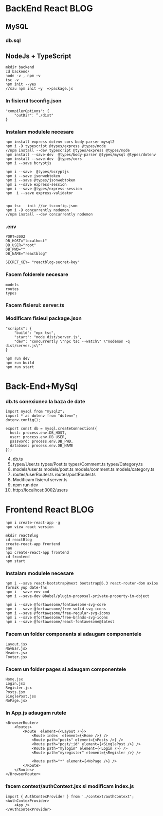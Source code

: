 # BackEnd React BLOG
## MySQL
### db.sql

## NodeJs + TypeScript
```
mkdir backend
cd backend/
node -v , npm –v  
tsc -v
npm init --yes
//sau npm init –y  =>package.js
```
### In fisierul tsconfig.json
```
"compilerOptions": { 
	"outDir": ”./dist" 
}
```
### Instalam modulele necesare
```
npm install express dotenv cors body-parser mysql2 
npm i -D typescript @types/express @types/node
//npm install --dev typescript @types/express @types/node
npm install --save-dev  @types/body-parser @types/mysql @types/dotenv
npm install --save-dev  @types/cors
npm i --save bcryptjs

npm i --save  @types/bcryptjs
npm i --save jsonwebtoken
npm i --save @types/jsonwebtoken
npm i --save express-session 
npm i --save @types/express-session 
npm  i --save express-validator


npx tsc --init //=> tsconfig.json
npm i -D concurrently nodemon
//npm install --dev concurrently nodemon
```
### .env
```
PORT=3002
DB_HOST="localhost"
DB_USER="root"
DB_PWD=""
DB_NAME="reactblog"

SECRET_KEY= "reactblog-secret-key"
```


### Facem folderele necesare
```
models
routes
types
```
### Facem fisierul: server.ts 
### Modificam fisieul package.json
```
"scripts": { 
	"build": "npx tsc", 
	"start": "node dist/server.js", 
	"dev": "concurrently \"npx tsc --watch\" \"nodemon -q dist/server.js\"" 
}

npm run dev
npm run build
npm run start
```

# Back-End+MySql
### db.ts conexiunea la baza de date
```
import mysql from "mysql2";
import * as dotenv from "dotenv";
dotenv.config();

export const db = mysql.createConnection({
  host: process.env.DB_HOST,
  user: process.env.DB_USER,
  password: process.env.DB_PWD,
  database: process.env.DB_NAME
});
```
4. db.ts
5. types/User.ts types/Post.ts types/Comment.ts types/Category.ts 
6. models/user.ts models/post.ts models/comment.ts models/category.ts
7. routes/userRouter.ts routes/postRouter.ts
8. Modificam fisierul server.ts
9. npm run dev
10. http://localhost:3002/users

# Frontend React BLOG
```
npm i create-react-app -g 
npm view react version
```
```
mkdir reactBlog
cd reactBlog
create-react-app frontend
sau
npx create-react-app frontend
cd frontend
npm start
```
### Instalam modulele necesare
```
npm i --save react-bootstrap@next bootstrap@5.3 react-router-dom axios formik yup date-fns
npm i --save env-cmd
npm i --save-dev @babel/plugin-proposal-private-property-in-object

npm i --save @fortawesome/fontawesome-svg-core
npm i --save @fortawesome/free-solid-svg-icons
npm i --save @fortawesome/free-regular-svg-icons
npm i --save @fortawesome/free-brands-svg-icons
npm i --save @fortawesome/react-fontawesome@latest

```
### Facem un folder components si adaugam componentele
```
Layout.jsx
NavBar.jsx
Header.jsx
Footer.jsx
```
### Facem un folder pages si adaugam componentele
```
Home.jsx
Login.jsx
Register.jsx
Posts.jsx
SinglePost.jsx
NoPage.jsx
```
### In App.js adaugam rutele
```
<BrowserRouter>
    <Routes>
        <Route  element={<Layout />}>
            <Route index  element={<Home />} />
            <Route path="posts" element={<Posts />} />
            <Route path="post/:id" element={<SinglePost />} />
            <Route path="mylogin" element={<Login />} />
            <Route path="myregister" element={<Register />} />
            
            <Route path="*" element={<NoPage />} />
        </Route>
    </Routes>
</BrowserRouter>
```
### facem context/authContext.jsx si modificam index.js
```
import { AuthContexProvider } from './context/authContext';
<AuthContexProvider>
    <App />
</AuthContexProvider>

```




